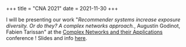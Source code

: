 +++
title = "CNA 2021"
date = 2021-11-30
+++

I will be presenting our work "*Recommender systems increase exposure diversity. Or do they? A
complex networks approach.*, Augustin Godinot, Fabien Tarissan" at the [Complex Networks and their
Applications](https://complexnetworks.org/) conference ! Slides and info
[here](@/projects/recodiv/index.md).